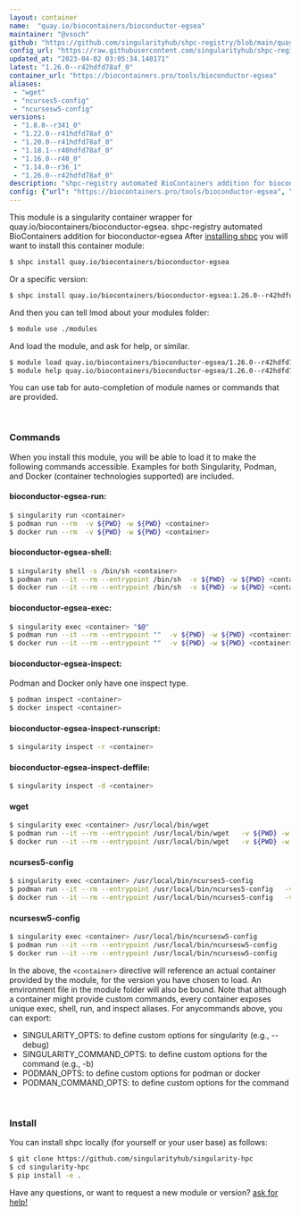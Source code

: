 ```yaml
---
layout: container
name:  "quay.io/biocontainers/bioconductor-egsea"
maintainer: "@vsoch"
github: "https://github.com/singularityhub/shpc-registry/blob/main/quay.io/biocontainers/bioconductor-egsea/container.yaml"
config_url: "https://raw.githubusercontent.com/singularityhub/shpc-registry/main/quay.io/biocontainers/bioconductor-egsea/container.yaml"
updated_at: "2023-04-02 03:05:34.140171"
latest: "1.26.0--r42hdfd78af_0"
container_url: "https://biocontainers.pro/tools/bioconductor-egsea"
aliases:
 - "wget"
 - "ncurses5-config"
 - "ncursesw5-config"
versions:
 - "1.8.0--r341_0"
 - "1.22.0--r41hdfd78af_0"
 - "1.20.0--r41hdfd78af_0"
 - "1.18.1--r40hdfd78af_0"
 - "1.16.0--r40_0"
 - "1.14.0--r36_1"
 - "1.26.0--r42hdfd78af_0"
description: "shpc-registry automated BioContainers addition for bioconductor-egsea"
config: {"url": "https://biocontainers.pro/tools/bioconductor-egsea", "maintainer": "@vsoch", "description": "shpc-registry automated BioContainers addition for bioconductor-egsea", "latest": {"1.26.0--r42hdfd78af_0": "sha256:df5ca30bd492c2ebf865b26735928075b669ce5c37606d54d64a83f2649714bb"}, "tags": {"1.8.0--r341_0": "sha256:9d66d5cdd12359f3eba096d362d4dea82cb1866ad49752cbf941182593256651", "1.22.0--r41hdfd78af_0": "sha256:109b5ffd7231b60d85d54e0a7b81a7eb2b3ace3b9b09ad824cd4f7a0d5566d68", "1.20.0--r41hdfd78af_0": "sha256:1bd456133816ddafea56d0a645fb0c1ad6c9df0d84cdae9315e2ef3bec933561", "1.18.1--r40hdfd78af_0": "sha256:e772f4360f0cd31d9e9ea4abaefb8392acf4df6be507b73f06a445a767cb9953", "1.16.0--r40_0": "sha256:b0bf39ca994bb478a0de4d62c122dab948447eb8e7d0c4f5b623a28239693b1b", "1.14.0--r36_1": "sha256:ecbae1aead3dcd33267ae4e51a8d91dbc03d275ab07a3fdafd780a8036a70d42", "1.26.0--r42hdfd78af_0": "sha256:df5ca30bd492c2ebf865b26735928075b669ce5c37606d54d64a83f2649714bb"}, "docker": "quay.io/biocontainers/bioconductor-egsea", "aliases": {"wget": "/usr/local/bin/wget", "ncurses5-config": "/usr/local/bin/ncurses5-config", "ncursesw5-config": "/usr/local/bin/ncursesw5-config"}}
---
```


This module is a singularity container wrapper for quay.io/biocontainers/bioconductor-egsea.
shpc-registry automated BioContainers addition for bioconductor-egsea
After [installing shpc](#install) you will want to install this container module:


```bash
$ shpc install quay.io/biocontainers/bioconductor-egsea
```

Or a specific version:

```bash
$ shpc install quay.io/biocontainers/bioconductor-egsea:1.26.0--r42hdfd78af_0
```

And then you can tell lmod about your modules folder:

```bash
$ module use ./modules
```

And load the module, and ask for help, or similar.

```bash
$ module load quay.io/biocontainers/bioconductor-egsea/1.26.0--r42hdfd78af_0
$ module help quay.io/biocontainers/bioconductor-egsea/1.26.0--r42hdfd78af_0
```

You can use tab for auto-completion of module names or commands that are provided.

<br>

### Commands

When you install this module, you will be able to load it to make the following commands accessible.
Examples for both Singularity, Podman, and Docker (container technologies supported) are included.

#### bioconductor-egsea-run:

```bash
$ singularity run <container>
$ podman run --rm  -v ${PWD} -w ${PWD} <container>
$ docker run --rm  -v ${PWD} -w ${PWD} <container>
```

#### bioconductor-egsea-shell:

```bash
$ singularity shell -s /bin/sh <container>
$ podman run --it --rm --entrypoint /bin/sh  -v ${PWD} -w ${PWD} <container>
$ docker run --it --rm --entrypoint /bin/sh  -v ${PWD} -w ${PWD} <container>
```

#### bioconductor-egsea-exec:

```bash
$ singularity exec <container> "$@"
$ podman run --it --rm --entrypoint ""  -v ${PWD} -w ${PWD} <container> "$@"
$ docker run --it --rm --entrypoint ""  -v ${PWD} -w ${PWD} <container> "$@"
```

#### bioconductor-egsea-inspect:

Podman and Docker only have one inspect type.

```bash
$ podman inspect <container>
$ docker inspect <container>
```

#### bioconductor-egsea-inspect-runscript:

```bash
$ singularity inspect -r <container>
```

#### bioconductor-egsea-inspect-deffile:

```bash
$ singularity inspect -d <container>
```


#### wget

```bash
$ singularity exec <container> /usr/local/bin/wget
$ podman run --it --rm --entrypoint /usr/local/bin/wget   -v ${PWD} -w ${PWD} <container> -c " $@"
$ docker run --it --rm --entrypoint /usr/local/bin/wget   -v ${PWD} -w ${PWD} <container> -c " $@"
```


#### ncurses5-config

```bash
$ singularity exec <container> /usr/local/bin/ncurses5-config
$ podman run --it --rm --entrypoint /usr/local/bin/ncurses5-config   -v ${PWD} -w ${PWD} <container> -c " $@"
$ docker run --it --rm --entrypoint /usr/local/bin/ncurses5-config   -v ${PWD} -w ${PWD} <container> -c " $@"
```


#### ncursesw5-config

```bash
$ singularity exec <container> /usr/local/bin/ncursesw5-config
$ podman run --it --rm --entrypoint /usr/local/bin/ncursesw5-config   -v ${PWD} -w ${PWD} <container> -c " $@"
$ docker run --it --rm --entrypoint /usr/local/bin/ncursesw5-config   -v ${PWD} -w ${PWD} <container> -c " $@"
```



In the above, the `<container>` directive will reference an actual container provided
by the module, for the version you have chosen to load. An environment file in the
module folder will also be bound. Note that although a container
might provide custom commands, every container exposes unique exec, shell, run, and
inspect aliases. For anycommands above, you can export:

 - SINGULARITY_OPTS: to define custom options for singularity (e.g., --debug)
 - SINGULARITY_COMMAND_OPTS: to define custom options for the command (e.g., -b)
 - PODMAN_OPTS: to define custom options for podman or docker
 - PODMAN_COMMAND_OPTS: to define custom options for the command

<br>

### Install

You can install shpc locally (for yourself or your user base) as follows:

```bash
$ git clone https://github.com/singularityhub/singularity-hpc
$ cd singularity-hpc
$ pip install -e .
```

Have any questions, or want to request a new module or version? [ask for help!](https://github.com/singularityhub/singularity-hpc/issues)